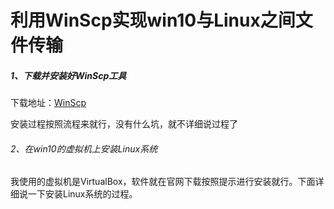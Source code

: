 # 利用WinScp实现win10与Linux之间文件传输

##### 1、下载并安装好WinScp工具

下载地址：[WinScp](https://winscp.net/eng/docs/lang:chs)

安装过程按照流程来就行，没有什么坑，就不详细说过程了

###### 2、在win10的虚拟机上安装Linux系统

我使用的虚拟机是VirtualBox，软件就在官网下载按照提示进行安装就行。下面详细说一下安装Linux系统的过程。

